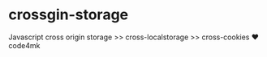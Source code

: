 # crossgin-storage
Javascript cross origin storage >> cross-localstorage >> cross-cookies :heart: code4mk

